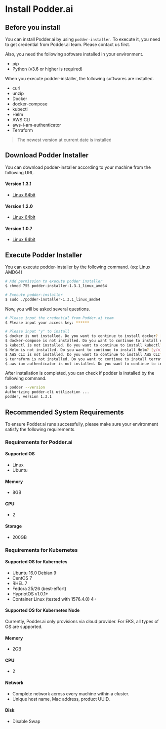 # Install Podder.ai

## Before you install
You can install Podder.ai by using `podder-installer`. To execute it, you need to get credential from Podder.ai team. Please contact us first.

Also, you need the following software installed in your environment.
- pip
- Python (v3.6 or higher is required)

When you execute podder-installer, the following softwares are installed.
- curl
- unzip
- Docker
- docker-compose
- kubectl
- Helm
- AWS CLI
- aws-i-am-authenticator
- Terraform
> The newest version at current date is installed

## Download Podder Installer
You can download podder-installer according to your machine from the following URL.

#### Version 1.3.1

- [Linux 64bit](https://podder-ai-downloads.s3-ap-southeast-1.amazonaws.com/podder-installer/1.3.1/podder-installer-1.3.1_linux_amd64)

#### Version 1.2.0

- [Linux 64bit](https://podder-ai-downloads.s3-ap-southeast-1.amazonaws.com/podder-installer/1.2.0/podder-installer-1.2.0_linux_amd64)

#### Version 1.0.7

- [Linux 64bit](https://podder-ai-downloads.s3-ap-southeast-1.amazonaws.com/podder-installer/1.0.7/podder-installer-1.0.7_linux_amd64)

## Execute Podder Installer
You can execute podder-installer by the following command. (eq:  Linux AMD64)
```bash
# Add permission to execute podder installer
$ chmod 755 podder-installer-1.3.1_linux_amd64

# Execute podder-installer
$ sudo ./podder-installer-1.3.1_linux_amd64
```

Now, you will be asked several questions.
```bash
# Please input the credential from Podder.ai team
$ Please input your access key: ******

# Please input "y" to install
$ docker is not installed. Do you want to continue to install docker? [y/n] y
$ docker-compose is not installed. Do you want to continue to install docker-compose? [y/n] y
$ kubectl is not installed. Do you want to continue to install kubectl? [y/n] y
$ Helm is not installed. Do you want to continue to install Helm? [y/n] y
$ AWS CLI is not installed. Do you want to continue to install AWS CLI? [y/n] y
$ terraform is not installed. Do you want to continue to install terraform? [y/n] y
$ aws-iam-authenticator is not installed. Do you want to continue to install aws-iam-authenticator? [y/n] y
```

After installation is completed, you can check if podder is installed by the following command.
```bash
$ podder --version
Authorizing podder-cli utilization ...
podder, version 1.3.1
```

## Recommended System Requirements
To ensure Podder.ai runs successfully, please make sure your environment satisfy the following requirements.

### Requirements for Podder.ai
#### Supported OS
- Linux
- Ubuntu

#### Memory
- 8GB

#### CPU
- 2

#### Storage
- 200GB

### Requirements for Kubernetes
#### Supported OS for Kubernetes
- Ubuntu 16.0 Debian 9
- CentOS 7
- RHEL 7
- Fedora 25/26 (best-effort)
- HypriotOS v1.0.1+
- Container Linux (tested with 1576.4.0) 4+

#### Supported OS for Kubernetes Node
Currently, Podder.ai only provisions via cloud provider.
For EKS, all types of OS are supported.

#### Memory
- 2GB

#### CPU
- 2

#### Network
- Complete network across every machine within a cluster.
- Unique host name, Mac address, product UUID.

#### Disk
- Disable Swap
